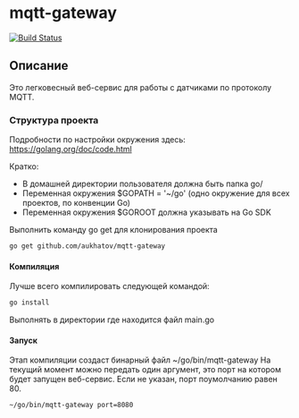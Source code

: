 # mqtt-gateway
[![Build Status](https://travis-ci.org/aukhatov/mqtt-gateway.svg?branch=test)](https://travis-ci.org/aukhatov/mqtt-gateway)

## Описание
Это легковесный веб-сервис для работы с датчиками по протоколу MQTT.

### Структура проекта
Подробности по настройки окружения здесь: https://golang.org/doc/code.html

Кратко:
* В домашней директории пользователя должна быть папка go/
* Переменная окружения $GOPATH = '~/go' (одно окружение для всех проектов, по конвенции Go)
* Переменная окружения $GOROOT должна указывать на Go SDK

Выполнить команду go get для клонирования проекта
```bash
go get github.com/aukhatov/mqtt-gateway
```

#### Компиляция

Лучше всего компилировать следующей командой:
```bash
go install
```
Выполнять в директории где находится файл main.go

#### Запуск

Этап компиляции создаст бинарный файл ~/go/bin/mqtt-gateway
На текущий момент можно передать один аргумент, это порт на котором будет запущен веб-сервис.
Если не указан, порт поумолчанию равен 80.

```bash
~/go/bin/mqtt-gateway port=8080
```

